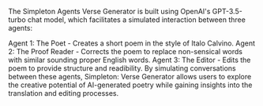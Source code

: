 The Simpleton Agents Verse Generator is built using OpenAI's GPT-3.5-turbo chat model, which facilitates a simulated interaction between three agents:

Agent 1: The Poet - Creates a short poem in the style of Italo Calvino.
Agent 2: The Proof Reader - Corrects the poem to replace non-sensical words with similar sounding proper English words.
Agent 3: The Editor - Edits the poem to provide structure and readibility.
By simulating conversations between these agents, Simpleton: Verse Generator allows users to explore the creative potential of AI-generated poetry while gaining insights into the translation and editing processes.
